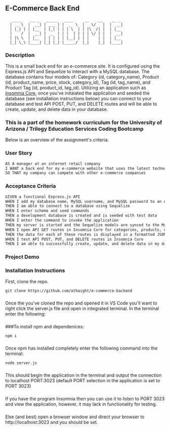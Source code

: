 ## E-Commerce Back End

```
   ____    __ _   _____   ____     __    __    __ _
  |  _ \  |  __| | ___ | |  _  \  |   \/   |  |  __|
  | |_| | | |__  | |_| | | | \  | | |\  /| |  | |__
  |    /  |  __| |  _  | | |  | | | | \/ | |  |  __|
  | |\ \  | |__  | | | | | |__| | | |    | |  | |__
  |_| \_\ |____| |_| |_| |_____/  |_|    |_|  |____| 
  ```

### Description
This is a small back end for an e-commerce site. It is configured using the Express.js API and Sequelize to interact with a MySQL database.
The database contains four models of: Category (id, category_name), Product (id, product_name, price, stock, category_id), Tag (id, tag_name), and Product Tag (id, product_id, tag_id).
Utilizing an application such as <a href="https://insomnia.rest/products/insomnia" target="_blank">Insomnia Core</a>, once you've initaiated the application and seeded the database (see installation instructions below) you can connect to your database and test API POST, PUT, and DELETE routes and will be able to create, update, and delete data in your database. 

### This is a part of the homework curriculum for the University of Arizona / Trilogy Education Services Coding Bootcamp
Below is an overview of the assignment's criteria.

### User Story
```md
AS A manager at an internet retail company
I WANT a back end for my e-commerce website that uses the latest technologies
SO THAT my company can compete with other e-commerce companies
```

### Acceptance Criteria
```md
GIVEN a functional Express.js API
WHEN I add my database name, MySQL username, and MySQL password to an environment variable file
THEN I am able to connect to a database using Sequelize
WHEN I enter schema and seed commands
THEN a development database is created and is seeded with test data
WHEN I enter the command to invoke the application
THEN my server is started and the Sequelize models are synced to the MySQL database
WHEN I open API GET routes in Insomnia Core for categories, products, or tags
THEN the data for each of these routes is displayed in a formatted JSON
WHEN I test API POST, PUT, and DELETE routes in Insomnia Core
THEN I am able to successfully create, update, and delete data in my database
```

### Project Demo

### Installation Instructions
First, clone the repo. 
```
git clone https://github.com/athaight/e-commerce-backend
```
###
Once the you've cloned the repo and opened it in VS Code you'll want to right click the server.js file and open in integrated terminal. In the terminal enter the following:
###
###To install npm and dependenices:
```
npm i
```
###
Once npm has installed completely enter the following command into the terminal:
```
node server.js
```
###
This should begin the application in the terminal and output the connection to localhost PORT:3023 
(default PORT selection in the application is set to PORT 3023) 
###
If you have the program Insomnia then you can use it to listen to PORT 3023 and view the application, however, it may lack in functionality for testing. 
###
Else (and best) open a browser window and direct your browser to http://localhost:3023 and you should be set.